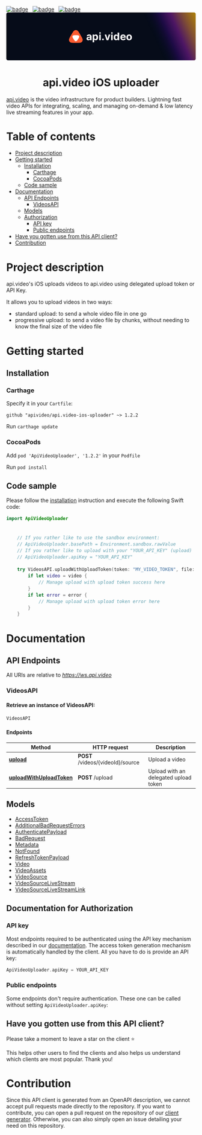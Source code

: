 [![badge](https://img.shields.io/twitter/follow/api_video?style=social)](https://twitter.com/intent/follow?screen_name=api_video) &nbsp; [![badge](https://img.shields.io/github/stars/apivideo/api.video-ios-uploader?style=social)]() &nbsp; [![badge](https://img.shields.io/discourse/topics?server=https%3A%2F%2Fcommunity.api.video)](https://community.api.video)
![](https://github.com/apivideo/.github/blob/main/assets/apivideo_banner.png)
<h1 align="center">api.video iOS uploader</h1>

[api.video](https://api.video) is the video infrastructure for product builders. Lightning fast video APIs for integrating, scaling, and managing on-demand & low latency live streaming features in your app.

# Table of contents

- [Project description](#project-description)
- [Getting started](#getting-started)
  - [Installation](#installation)
    - [Carthage](#carthage)
    - [CocoaPods](#cocoaPods)
  - [Code sample](#code-sample)
- [Documentation](#documentation)
  - [API Endpoints](#api-endpoints)
    - [VideosAPI](#VideosAPI)
  - [Models](#models)
  - [Authorization](#documentation-for-authorization)
    - [API key](#api-key)
    - [Public endpoints](#public-endpoints)
- [Have you gotten use from this API client?](#have-you-gotten-use-from-this-api-client)
- [Contribution](#contribution)

# Project description

api.video's iOS  uploads videos to api.video using delegated upload token or API Key.

It allows you to upload videos in two ways:
- standard upload: to send a whole video file in one go
- progressive upload: to send a video file by chunks, without needing to know the final size of the video file

# Getting started

## Installation

### Carthage

Specify it in your `Cartfile`:

```
github "apivideo/api.video-ios-uploader" ~> 1.2.2
```

Run `carthage update`

### CocoaPods

Add `pod 'ApiVideoUploader', '1.2.2'` in your `Podfile`

Run `pod install`

## Code sample

Please follow the [installation](#installation) instruction and execute the following Swift code:
```swift
import ApiVideoUploader


    // If you rather like to use the sandbox environment:
    // ApiVideoUploader.basePath = Environment.sandbox.rawValue
    // If you rather like to upload with your "YOUR_API_KEY" (upload)
    // ApiVideoUploader.apiKey = "YOUR_API_KEY"

    try VideosAPI.uploadWithUploadToken(token: "MY_VIDEO_TOKEN", file: url) { video, error in
        if let video = video {
            // Manage upload with upload token success here
        }
        if let error = error {
            // Manage upload with upload token error here
        }
    }

```

# Documentation

## API Endpoints

All URIs are relative to *https://ws.api.video*


### VideosAPI

#### Retrieve an instance of VideosAPI:

```swift
VideosAPI
```

#### Endpoints

Method | HTTP request | Description
------------- | ------------- | -------------
[**upload**](docs/VideosAPI.md#upload) | **POST** /videos/{videoId}/source | Upload a video
[**uploadWithUploadToken**](docs/VideosAPI.md#uploadWithUploadToken) | **POST** /upload | Upload with an delegated upload token



## Models

 - [AccessToken](docs/AccessToken.md)
 - [AdditionalBadRequestErrors](docs/AdditionalBadRequestErrors.md)
 - [AuthenticatePayload](docs/AuthenticatePayload.md)
 - [BadRequest](docs/BadRequest.md)
 - [Metadata](docs/Metadata.md)
 - [NotFound](docs/NotFound.md)
 - [RefreshTokenPayload](docs/RefreshTokenPayload.md)
 - [Video](docs/Video.md)
 - [VideoAssets](docs/VideoAssets.md)
 - [VideoSource](docs/VideoSource.md)
 - [VideoSourceLiveStream](docs/VideoSourceLiveStream.md)
 - [VideoSourceLiveStreamLink](docs/VideoSourceLiveStreamLink.md)


## Documentation for Authorization

### API key

Most endpoints required to be authenticated using the API key mechanism described in our [documentation](https://docs.api.video/reference#authentication).
The access token generation mechanism is automatically handled by the client. All you have to do is provide an API key:
```swift
ApiVideoUploader.apiKey = YOUR_API_KEY
```

### Public endpoints

Some endpoints don't require authentication. These one can be called without setting `ApiVideoUploader.apiKey`:

## Have you gotten use from this API client?

Please take a moment to leave a star on the client ⭐

This helps other users to find the clients and also helps us understand which clients are most popular. Thank you!

# Contribution

Since this API client is generated from an OpenAPI description, we cannot accept pull requests made directly to the repository. If you want to contribute, you can open a pull request on the repository of our [client generator](https://github.com/apivideo/api-client-generator). Otherwise, you can also simply open an issue detailing your need on this repository.
